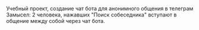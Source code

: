 Учебный проект, создание чат бота для анонимного общения в телеграм
Замысел: 2 человека, нажавших "Поиск собеседника" вступают в общение между собой через чат бота. 
